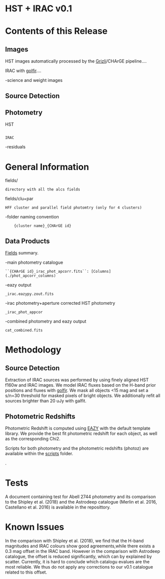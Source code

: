 
HST + IRAC v0.1
===============


Contents of this Release
========================


Images
------

HST images automatically processed by the [Grizli](https://github.com/gbrammer/grizli)/CHArGE pipeline....

IRAC with [golfir](https://github.com/gbrammer/golfir)....

-science and weight images

Source Detection
----------------

Photometry
----------

HST
~~~

IRAC
~~~~

-residuals

General Information
===================

fields/

	directory with all the alcs fields

fields/clu+par

	HFF cluster and parallel field photomtry (only for 4 clusters)

-folder naming convention

        {cluster name}_{CHArGE id}

Data Products
-------------

[Fields](./fields.md) summary.

-main photometry catalogue

	``{CHArGE id}_irac_phot_apcorr.fits``: [Columns](./phot_apcorr_columns)

-eazy output

	_irac.eazypy.zout.fits

-irac photometry+aperture corrected HST photometry

	_irac_phot_appcor

-combined photometry and eazy output

	cat_combined.fits

Methodology
============

Source Detection
----------------

Extraction of IRAC sources was performed by using finely aligned HST f160w and IRAC images. We model IRAC fluxes based on the H-band prior positions and fluxes with [golfir](https://github.com/gbrammer/golfir). We mask all objects <15 mag and set a s/n=30 threshold for masked pixels of bright objects. We additionally refit all sources brighter than 20 uJy with galfit.


Photometric Redshifts
---------------------
Photometric Redshift is computed using [EAZY](https://github.com/gbrammer/eazy-py) with the default template library. We provide the best fit photometric redshift for each object,
as well as the corresponding Chi2.


Scripts for both photometry and the photometric redshifts (photoz) are available within the [scripts](./scripts) folder.

.

Tests
=====

A document containing test for Abell 2744 photometry and its comparison to the Shipley et al. (2018) and the Astrodeep catalogue (Merlin et al.  2016, Castellano et al.  2016) is available in the reposittory.

Known Issues
============

In the comparison with Shipley et al. (2018), we find that the H-band magnitudes and IRAC colours show good agreements,while there exists a 0.3 mag offset in the IRAC band.  However in the comparison with Astrodeep catalogue, the offset is reduced significantly, which can by explained by scatter.  Currently, it is hard to conclude which catalogu evalues are the most reliable.  We thus do not apply any corrections to our v0.1 catalogue related to this offset.

